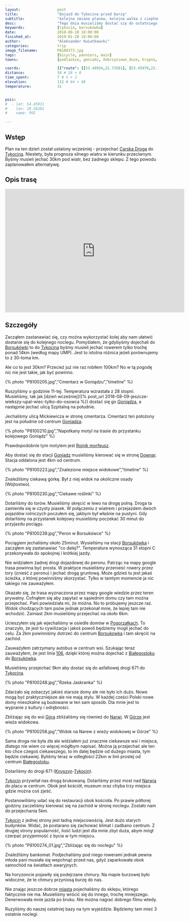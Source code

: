 ```yaml
---
layout:                 post
title:                  "Dojazd do Tykocina przed burzą"
subtitle:               "kolejna zmiana planow, kolejna walka z ciepłem, pierwsza burza"
desc:                   "Tego dnia musieliśmy dostać się do ostatniego noclegu. Planowaliśmy jechać Carską Drogą, jednak byśmy musieli jechać pod wiatr. Wymyśliłem wykorzystanie kolei i skrócienie jazdy tego dnia."
keywords:               [tykocin, borsukówka]
date:                   2018-08-10 18:00:00
finished_at:            2019-01-20 18:00:00
author:                 "Aleksander Kwiatkowski"
categories:             trip
image_filename:         P8100273.jpg
tags:                   [bicycle, panniers, main]
towns:                  [podlaskie, goniadz, dobrzyniewo_duze, krypno, tykocin]

coords:                 [{"route": [[53.48954,22.73581], [53.45970,22.71556], [53.45960,22.72500]], "type": "bicycle"}, {"route": [[53.22275,22.93666], [53.22347,22.95005], [53.23970,22.93906], [53.23066,22.86336], [53.23518,22.80242], [53.22110,22.77650], [53.20589,22.77392], [53.20394,22.70938]], "type": "bicycle"}]
distance:               34 # 26 + 8
time_spent:             7 # 5 + 2
elevation:              112 # 64 + 48
temperature:            31


pois:
#  - lat: 54.45911
#    lon: 18.56281
#    name: POI

---
```


[wiki-carska-droga]: https://pl.wikipedia.org/wiki/Carska_Droga
[wiki-tykocin]: https://pl.wikipedia.org/wiki/Tykocin
[wiki-borsukowka-stacja]: https://pl.wikipedia.org/wiki/Borsuk%C3%B3wka_(przystanek_kolejowy)
[wiki-goniadz]: https://pl.wikipedia.org/wiki/Goni%C4%85dz
[wiki-goniadz-stacja]: https://pl.wikipedia.org/wiki/Goni%C4%85dz_(przystanek_kolejowy)
[wiki-downary]: https://pl.wikipedia.org/wiki/Downary
[wiki-pogorzalki]: https://pl.wikipedia.org/wiki/Pogorza%C5%82ki_(wojew%C3%B3dztwo_podlaskie)
[wiki-borsukowka]: https://pl.wikipedia.org/wiki/Borsuk%C3%B3wka
[wiki-bialystok]: https://pl.wikipedia.org/wiki/Bia%C5%82ystok
[wiki-gora]: https://pl.wikipedia.org/wiki/G%C3%B3ra_(powiat_moniecki)
[wiki-narew]: https://pl.wikipedia.org/wiki/Narew
[wiki-knyszyn]: https://pl.wikipedia.org/wiki/Knyszyn
[wiki-rojnik]: https://pl.wikipedia.org/wiki/Rojnik_morfeusz

[bialystok-106]: http://www.m2.rozkladzik.pl/bialystok/rozklad_jazdy.html?l=106


## Wstęp

Plan na ten dzień został ustalony wcześniej - przejechać [Carską Drogą][wiki-carska-droga]
do [Tykocina][wiki-tykocin]. Niestety, była prognoza silnego wiatru w kierunku przeciwnym.
Byśmy musieli jechać 30km pod wiatr, bez żadnego sklepu. Z tego powodu zaplanowałem alternatywę.

## Opis trasę

<iframe height='405' width='590' frameborder='0' allowtransparency='true' scrolling='no' src='https://www.strava.com/activities/1763101981/embed/0a88248655f8fa565d8900508a5871909bc9ef9e'></iframe>

## Szczegóły

Zacząłem zastanawiać się, czy można wykorzystać kolej aby nam ułatwić dostanie
się do kolejnego noclegu.
Pomyślałem, że gdybyśmy dojechali do [Borsukówki][wiki-borsukowka-stacja]
to do [Tykocina][wiki-tykocin] byśmy musieli jechać rowerem tylko trochę ponad 14km
(według mapy UMP). Jest to istotna różnica jeżeli porównujemy to z 30-toma km.

Ale co to jest 30km? Przecież już nie raz robiłem 100km? No w tą pogodę
nic nie jest takie, jak być powinno.

{% photo "P8100205.jpg","Cmentarz w Goniądzu","timeline" %}

Ruszyliśmy o godzinie 11-tej. Temperatura wzrastała z 28 stopni.
Musieliśmy, tak jak [dzień wcześniej]({% post_url 2018-08-09-jeszcze-wiekszy-upal-wiec-tylko-do-osowca %})
dostać się go [Goniądza][wiki-goniadz], a następnie jechać ulicą Szpitalną
na południe.

Jechaliśmy ulicą Mickiewicza w stronę cmentarza. Cmentarz ten
położony jest na południe od centrum [Goniądza][wiki-goniadz].

{% photo "P8100210.jpg","Napotkany motyl na trasie do przystanku kolejowego Goniądz" %}

Prawdopodobnie tym motylem jest [Rojnik morfeusz][wiki-rojnik].

Aby dostać się do stacji [Goniądz][wiki-goniadz-stacja] musieliśmy kierować się
w stronę [Downar][wiki-downary]. Stacja oddalona jest 4km od centrum.

{% photo "P8100223.jpg","Znalezione miejsce widokowe","timeline" %}

Znaleźliśmy ciekawą górkę. Był z niej widok na okoliczne osady (Wójtostwo).

{% photo "P8100230.jpg","Ciekawe roślinki" %}

Dotarliśmy do torów. Musieliśmy skręcić w lewo na drogę polną. Droga ta zamieniła
się w czysty piasek. W połączeniu z wiatrem i przejazdem dwóch pojazdów rolniczych
poczułem się, jakbym był właśnie na pustyni. Gdy dotarliśmy na przystanek kolejowy
musieliśmy poczekać 30 minut do przyjazdu pociągu.

{% photo "P8100239.jpg","Peron w Borsukówce" %}

Pociągiem jechaliśmy około 25minut. Wysieliśmy na stacji [Borsukówka][wiki-borsukowka-stacja]
i zacząłem się zastanawiać "co dalej?". Temperatura wynosząca 31 stopni C przekonywała do
spokojnej i krótkiej jazdy.

Nie widziałem żadnej drogi dojazdowej do peronu.
Patrząc na mapy google trasa powinna być prosta. W praktyce musieliśmy przenieść rowery
przez tory (znieść z peronu) i jechać drogą gruntową. Może gdzieś tu jest jakaś ścieżka,
z której powinniśmy skorzystać. Tylko w tamtym momencie ja nic takiego nie zauważyłem.

Okazało się, że trasa wyznaczona przez mapy google wiedzie przez teren prywatny.
Cofnąłem się aby zapytać w sąsiednim domu czy tam można przejechać. Pani powiedziała mi,
że można. No to próbujemy jeszcze raz. Widok chodzących tam psów jednak przekonał mnie,
że lepiej tam nie wchodzić. Zamiast 2km musieliśmy przejechać na około 6km.

Ucieszyłem się jak wjechaliśmy w osiedle domów w [Pogorzałkach][wiki-pogorzalki].
To znaczyło, że jest tu cywilizacja i
jakoś powoli będziemy mogli jechać do celu. Za 2km powinniśmy dotrzeć do
centrum [Borsukowka][wiki-borsukowka] i tam skręcić na zachód.

Zauważyłem zatrzymany autobus w centrum wsi. Szukając teraz zauważyłem, że jest linia
[106][bialystok-106], dzięki której można dojechać z [Białegostoku][wiki-bialystok]
do [Borsukówka][wiki-borsukowka].

Musieliśmy przejechać 9km aby dostać się do asfaltowej drogi 671
do [Tykocina][wiki-tykocin].

{% photo "P8100248.jpg","Rzeka Jaskranka" %}

Zdarzało się zobaczyć jakieś starsze domy ale nie było ich dużo.
Nowe mogą być praktyczniejsze ale nie mają stylu. W każdej cześci Polski
nowe domy mieszkalne są budowane w ten sam sposób. Dla mnie jest to wypranie z kultury
i odrębności.

Zbliżając się do wsi [Góra][wiki-gora] zbliżaliśmy się również do [Narwi][wiki-narew].
W [Górze][wiki-gora] jest wieża widokowa.

{% photo "P8100258.jpg","Widok na Narew z wieży widokowej w Górze" %}

Sama droga nie była zła ale widziałem już znacznie ciekawsze wsi i miejsca,
dlatego nie wiem co więcej mógłbym napisać. Można ją przejechać ale ten kto
chce czegoś ciekawszego, to im dalej będzie od dużego miasta, tym będzie
ciekawiej.
Byliśmy teraz w odległości 22km w linii prostej od centrum [Białegostoku][wiki-bialystok].

Dotarliśmy do drogi 671 ([Knyszyn][wiki-knyszyn]-[Tykocin][wiki-tykocin]).

[Tykocin][wiki-tykocin] przywitał nas drogą brukowaną. Dotarliśmy przez
most nad [Narwią][wiki-narew] do placu w centrum. Obok jest kościół,
muzeum oraz chyba trzy miejsca gdzie można coś zjeść.

Postanowiliśmy udać się do restauracji obok kościoła. Po prawie półtorej godziny
zaczeliśmy kierować się na zachód w stronę noclegu. Zostało nam do przejechania 5km.

[Tykocin][wiki-tykocin] z jednej strony jest ładną miejscowością. Jest dużo starych budynków.
Widać, że postarano się zachować klimat i zadbano centrum. Z drugiej strony popularność,
ilość ludzi jest dla mnie zbyt duża, abym mógł czerpać przyjemność z bycia w tym miejscu.

{% photo "P8100274_01.jpg","Zbliżając się do noclegu" %}

Znaleźliśmy bankomat. Podjechaliśmy pod niego rowerami jednak pewna młoda pani
musiała się wepchnąć przed nas, gdyż zaparkowała obok samochód na światłach awaryjnych.

Na horyzoncie pojawiły się podejrzane chmury. Na mapie burzowej było widoczne,
że te chmury przyniosą burzę do nas.

Nie znając jeszcze dobrze [miasta][wiki-tykocin] pojechaliśmy do sklepu, którego
faktycznie nie ma. Musieliśmy wrócić się do innego, trochę mniejszego. Denerwowała mnie jazda
po bruku. Nie można nagrać dobrego filmu wtedy.

Ruzyliśmy do naszej ostatniej bazy na tym wyjeździe. Będziemy tam mieć 3
ostatnie noclegi.
